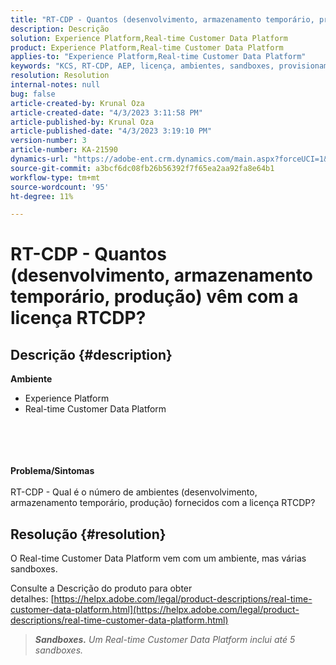 ```yaml
---
title: "RT-CDP - Quantos (desenvolvimento, armazenamento temporário, produção) vêm com a licença RTCDP?"
description: Descrição
solution: Experience Platform,Real-time Customer Data Platform
product: Experience Platform,Real-time Customer Data Platform
applies-to: "Experience Platform,Real-time Customer Data Platform"
keywords: "KCS, RT-CDP, AEP, licença, ambientes, sandboxes, provisionamento"
resolution: Resolution
internal-notes: null
bug: false
article-created-by: Krunal Oza
article-created-date: "4/3/2023 3:11:58 PM"
article-published-by: Krunal Oza
article-published-date: "4/3/2023 3:19:10 PM"
version-number: 3
article-number: KA-21590
dynamics-url: "https://adobe-ent.crm.dynamics.com/main.aspx?forceUCI=1&pagetype=entityrecord&etn=knowledgearticle&id=f53190db-31d2-ed11-a7c7-6045bd006b4b"
source-git-commit: a3bcf6dc08fb26b56392f7f65ea2aa92fa8e64b1
workflow-type: tm+mt
source-wordcount: '95'
ht-degree: 11%

---
```


# RT-CDP - Quantos (desenvolvimento, armazenamento temporário, produção) vêm com a licença RTCDP?

## Descrição {#description}

<b>Ambiente</b>
- Experience Platform
- Real-time Customer Data Platform

<br><br> <br><br><b>Problema/Sintomas</b><br><br>RT-CDP - Qual é o número de ambientes (desenvolvimento, armazenamento temporário, produção) fornecidos com a licença RTCDP?<br>

## Resolução {#resolution}


O Real-time Customer Data Platform vem com um ambiente, mas várias sandboxes.

Consulte a Descrição do produto para obter detalhes: [https://helpx.adobe.com/legal/product-descriptions/real-time-customer-data-platform.html](https://helpx.adobe.com/legal/product-descriptions/real-time-customer-data-platform.html)


> <b>*Sandboxes.</b> Um Real-time Customer Data Platform inclui até 5 sandboxes.*


